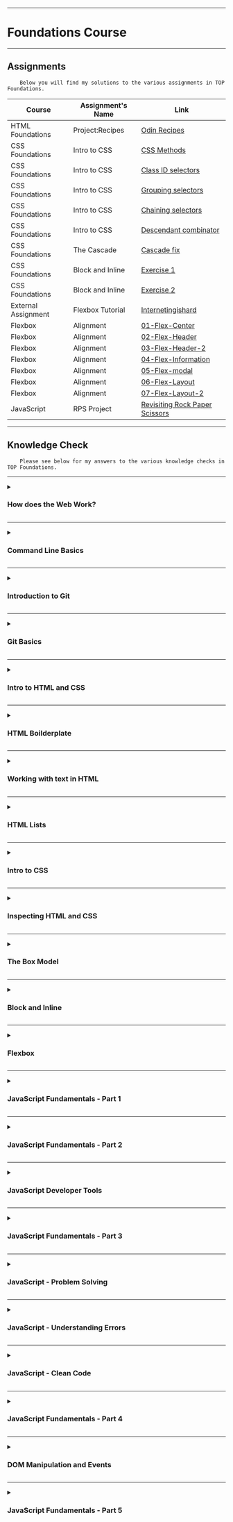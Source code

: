 ***

<h1>Foundations Course</h1>

***

<h2>Assignments</h2>

        Below you will find my solutions to the various assignments in TOP Foundations.

| Course | Assignment's Name | Link |
| ------ | ------------ | ---- |
| HTML Foundations | Project:Recipes |[Odin Recipes](https://traineebam.github.io/TheOdinProject/Foundations/odin-recipes)|
| CSS Foundations | Intro to CSS | [CSS Methods](https://traineebam.github.io/TheOdinProject/Foundations/CSS_Intro/01-css-methods)|
| CSS Foundations | Intro to CSS | [Class ID selectors](https://traineebam.github.io/TheOdinProject/Foundations/CSS_Intro/02-class-id-selectors)|
| CSS Foundations | Intro to CSS | [Grouping selectors](https://traineebam.github.io/TheOdinProject/Foundations/CSS_Intro/03-grouping-selectors)|
| CSS Foundations | Intro to CSS | [Chaining selectors](https://traineebam.github.io/TheOdinProject/Foundations/CSS_Intro/04-chaining-selectors)|
| CSS Foundations | Intro to CSS | [Descendant combinator](https://traineebam.github.io/TheOdinProject/Foundations/CSS_Intro/05-descendant-combinator)|
| CSS Foundations | The Cascade | [Cascade fix](https://traineebam.github.io/TheOdinProject/Foundations/CSS_Intro/06-cascade-fix)|
| CSS Foundations | Block and Inline | [Exercise 1](https://traineebam.github.io/TheOdinProject/Foundations/CSS_Intro/margins-and-padding/01-margin-and-padding-1)|
| CSS Foundations | Block and Inline | [Exercise 2](https://traineebam.github.io/TheOdinProject/Foundations/CSS_Intro/margins-and-padding/02-margin-and-padding-2)|
| External Assignment | Flexbox Tutorial | [Internetingishard](https://traineebam.github.io/TheOdinProject/External_Assignments/internetingishard/flexbox)|
| Flexbox | Alignment | [01-Flex-Center](https://traineebam.github.io/TheOdinProject/Foundations/Flexbox/01-flex-center)|
| Flexbox | Alignment | [02-Flex-Header](https://traineebam.github.io/TheOdinProject/Foundations/Flexbox/02-flex-header)|
| Flexbox | Alignment | [03-Flex-Header-2](https://traineebam.github.io/TheOdinProject/Foundations/Flexbox/03-flex-header-2)|
| Flexbox | Alignment | [04-Flex-Information](https://traineebam.github.io/TheOdinProject/Foundations/Flexbox/04-flex-information)|
| Flexbox | Alignment | [05-Flex-modal](https://traineebam.github.io/TheOdinProject/Foundations/Flexbox/05-flex-modal)|
| Flexbox | Alignment | [06-Flex-Layout](https://traineebam.github.io/TheOdinProject/Foundations/Flexbox/06-flex-layout)|
| Flexbox | Alignment | [07-Flex-Layout-2](https://traineebam.github.io/TheOdinProject/Foundations/Flexbox/07-flex-layout-2)|
| JavaScript | RPS Project | [Revisiting Rock Paper Scissors](https://traineebam.github.io/TheOdinProject/Foundations/projects/rock_paper_scissors)|

***

<h2>Knowledge Check</h2>

        Please see below for my answers to the various knowledge checks in TOP Foundations.

***
<details>
<summary><h3>How does the Web Work?</h3></summary>

***

<h4>What is a web server?</h4>

> A computer that hosts one of more websites. <br>
> In this context, "hosts" refers to the fact that all web pages and their supporting files are available on that computer.

***
<h4>What is a network?</h4>

> A set of computers that are linked in order to share resources. <br>
> This can occur either physically or wirelessly.

***
<h4>What is the internet?</h4>

> At its core, the internet is a global network of computers.

***
<h4>What is an IP address?</h4>

> IP = "Internet Protocol"<br>
> A unique address that identifies a computer.<br>
> There are two main protocols for IP addresses being IPv4 and IPv6. <br>
> IPv4 is a 32-bit numerical address (e.g. 10.0.1.5) whereas IPv6 is a 128-bit hexadecimal address (e.g. 2001:0000:130D:0000:0000:09C0:876C:130A)<br>
> The main benefit of IPv6 is that it allows for 1028 times more addresses than the 4.3 billion that IPv4 offers.<br>
> Fun Fact: To check your current IP address in the Linux terminal you can use either "hostname -I" or "ip a".

***
<h4>What is a router?</h4>

> A router is a device that connects computer networks.<br>
> It's primary function is to ensure that a message sent from a given computer arrives at the target computer.

***
<h4>What is an ISP?</h4>

> ISP = "Internet Service Provider" <br>
> An ISP provides services that enable interaction with the internet.

***
<h4>What are packets and how are they used to transfer data?</h4>

> When data is transmitted across the internet it is broken up and sent in thousands of small chunks. These small chunks are what are referred to as "packets".<br>
> The advantage of this is that if any of these packets are corrupted or dropped, it is a lot easier to replace them. <br>
> Additionally, by sending data in packets it can be sent to the client along different paths, which results in faster exchanges and improved accessibility.

***
<h4>What is a client?</h4>

> Clients are the devices and software that connect to the internet from the users side.

***
<h4>What is a server?</h4>

> A server is a computer that provides functionality for clients through the provision of things such as resources, data, services or programs.

***
<h4>What is a web page?</h4>

> A web page is a document that can be displayed by a web browser.

***
<h4>What is a web browser?</h4>

> A web browser is an application that is used to access websites (e.g. Google Chrome and Firefox).

***
<h4>What is a search engine?</h4>

> A search engine is a web service that assists with finding web pages (e.g. Google and Bing).

***
<h4>What is a DNS request?</h4>

> DNS = "Domain Name System". This is essentially an address book for websites.<br>
> A DNS request is a request for information sent from the client to the server. <br>
> Usually this request is to determine the IP address associated with a domain name.

***
<h4>What browser are you currently using?</h4>

> As is recommended by The Odin Project, I am using Google Chrome.

***
<h4>Describe the process that takes place when you look up a web address</h4>

><ol>
>       <li>The browser uses the DNS server to determine the websites server address.</li>
>       <li>A HTTP request is sent from the browser to this server requesting the website for the client.</li>
>       <li>If this request is approved then a "200 OK" message is sent to the client from the server, followed by data packets containing the websites files.</li>
>       <li>The browser assembles these data packets and displays a complete web page.</li>
></ol>
</details>

***

<details>
<summary><h3>Command Line Basics</h3></summary>

***
<h4>What is the CLI?</h4>

> CLI = "Command Line Interface"<br>
> The CLI is a text-based user interface for a computer.<br>

***
<h4>How do you open the command line on your computer?</h4>

> In my virtual machine I use "CTRL+ALT+T" to open the CLI.

***
<h4>How can you navigate to a particular directory?</h4>

> It would depend on if I knew where this directory sat on my computer.<br>
> If I knew this I would use the "cd" command followed by the directory path.<br>
> If I needed to find a directory I would use "find -name *file_name*".<br>
> Once located I could then use the "cd" command to navigate to that directory (e.g. "cd ./documents/work_project/Sprint4").

***
<h4>Where will "cd" and "cd .." navigate you to?</h4>

> "cd" would take you to your home directory.<br>
> "cd .." brings you up one directory.

***
<h4>How do you display the name of the directory you are currently in?</h4>

> You would use the "pwd" (print working directory) command.

***
<h4>How do you display the contents of the directory you are currently in?</h4>

> You would use the "ls" (short for "list") command.

***
<h4>How do you create a new directory and a new file?</h4>

> To create a new directory use the "mkdir" command followed by the directory name (e.g. "mkdir projects").<br>
> To create a new file use the "touch" command followed by the file name and extension (e.g. "touch index.html").

***
<h4>How do you destroy and rename a directory or file?</h4>

> To destroy a directory or file use the "rm -r" command followed by the directory or file name (e.g. "rm -r projects").<br>
> It should be noted that "rm -r" can delete a directory and all contents irreversibly.<br>
> <br>
> In order to rename a directory or file use the "mv" command followed by the current name and the new file (e.g. "mv old_projects new_projects").

</details>

***

<details>
<summary><h3>Introduction to Git</h3></summary>

***
<h4>What kind of program is Git?</h4>

> Git is a version control system and acts like an <b>epic</b> save button.

***
<h4>What are the differences between Git and a text editor in terms of what they save and their record keeping?</h4>

> When you save a file in a text editor you are capturing its current state in a single file.<br>
> A save in Git on the other hand will record the differences in the files and folders as well as keeping a historical record of each save.<br>

***
<h4>Does Git work at a local or remote level?</h4>

> Git works at the local level (on your device).

***
<h4>Does GitHub work at a local or remote level?</h4>

> GitHub works at the remote level and acts as a storage facility for projects.

***
<h4>Why is Git useful for developers?</h4>

> The main benefit of Git for developers is that it makes it possible to restore past iterations of files.

***
<h4>Why are Git and GitHub useful for a team of developers?</h4>

> They facilitate collaboration of software developers and allow for streamlined product/service development.

</details>

***

<details>
<summary><h3>Git Basics</h3></summary>

***

<h4>How do you create a new repository on GitHub?</h4>

> Go to your GitHub homepage and click on "create new repository".

***
<h4>How do you copy a repository onto your local machine from GitHub?</h4>

> Click on the green "<> Code" button and under the "SSH" option copy the address to your clipboard<br>
> Use the "git clone" command followed by the copied address to connect your GitHub repository with your local machine.

***
<h4>What is the default name of your remote connection?</h4>

> "origin".

***
<h4>Explain what origin is in "git push origin main".</h4>

> The name used for your remote repository.
> This command will push all branches to the main branch.

***
<h4>Explain what main is in "git push origin main".</h4>

> The name of the branch that will be pushed to.

***
<h4>Explain the two-stage system that Git uses to save files.</h4>

> Stage One: The command "git add ." (or "git add FILENAME") is used to add the edited file to a staging area.<br>
> Stage Two: The command "git commit" is used to commit these changes.

***
<h4>How do you check the status of your current repository?</h4>

> "git status".

***
<h4>How do you add files to the staging area in git?</h4>

> "git add .".

***
<h4>How do you commit the files in the staging area and add a descriptive message?</h4>

> "git commit -m "DESCRIPTIVE MESSAGE GOES HERE" ".

***
<h4>How do you push your changes to your repository on GitHub?</h4>

> "git push" or "git push origin main"

***
<h4>How do you look at the history of your previous commits?</h4>

> "git log"

</details>

***

<details>
<summary><h3>Intro to HTML and CSS</h3></summary>

***

<h4>What do HTML and CSS stand for?</h4>

> HTML = "HyperText Markup Language"<br>
> CSS  = "Cascading Style Sheets"

***
<h4>Between HTML and CSS, which would you use for putting paragraphs of text on a webpage?</h4>

> You would use HTML for this as we use HTML defines the content & layout of a webpage.

***
<h4>Between HTML and CSS, which would you use for changing the font and background color of a button?</h4>

> You would use CSS for this as CSS is responsible for styling the webpage.

***
<h4>What is the difference between HTML, CSS and JavaScript?</h4>

> HTML determines the content & layout of a webpage. <br>
> CSS determines how a HTML document is styled (colors, fonts, etc.).<br>
> JavaScript is used to enhance the interactivity of a website.<br>

***
<h4>What is a HTML tag?</h4>

> A tag is used to indicate the beginning and end of a HTML element.<br>
> e.g. When inside "<>" "p" is an opening paragraph tag and "/p" is a closing tag.

***
<h4>What are the three parts of an HTML element?</h4>

> <ol>
>       <li>An opening tag</li>
>       <li>The content</li>
>       <li>A closing tag</li>

</details>

***

<details>
<summary><h3>HTML Boilderplate</h3></summary>

***
<h4>What is the purpose of the doctype declaration?</h4>

> Tells the browser what version of HTML it needs to use to render the document.

***
<h4>What is the HTML element?</h4>

> The root element of the document. All other elements will be descendants of the HTML document.

***
<h4>What is the purpose of the head element?</h4>

> Contains important meta-information about the webpage and tells the browser how to render content properly.

***
<h4>What is the purpose of the body element?</h4>

> Gives the webpage a readable title that is displayed in the browsers tab.<br>
> This will default to the file name if not specified (e.g. index.html).

</details>

***

<details>
<summary><h3>Working with text in HTML</h3></summary>

***
<h4>How do you create a paragraph in HTML?</h4>

> You would use the "p" and "/p" tags to wrap your paragraph.

***
<h4>How do you create a heading in HTML?</h4>

> You would use the "h" and "/h" tags to wrap your heading.<br>
> After the "h" you would use numbers between 1 and 5 to signify the importance of the heading (with 1 being the most important).<br>
> E.g. "h1" Super Important Heading "/h1".

***
<h4>What element should you use to make text bold and important?</h4>

> To do this you would wrap the text in a "strong" and "/strong" tag.

***
<h4>What element should you use to make text italicized to add emphasis to it?</h4>

> You would use the "em" and "/em" tags to wrap the text you'd like italicized and emphasised.

***
<h4>What relationship does an element have with any nested elements within it?</h4>

> A parent / child relationship.

***
<h4>What relationship do two elements have if they are at the same level of nesting?</h4>

> A sibling relationship.

***
<h4>How do you create HTML comments?</h4>

> You wrap your comment in "< ! - - >" "< - - >" tags (remove spaces).

</details>

***

<details>
<summary><h3>HTML Lists</h3></summary>

***
<h4>What HTML element is used to create an unordered list?</h4>

> You would use the "< U L >" and "< / U L >" elements (without spaces).

***
<h4>What HTML element is used to create an ordered list?</h4>

> You would use the "< O L >" and "< / O L >" elements (without spaces).

***
<h4>What HTML element is used to create list items within both unordered and ordered lists?</h4>

> For both unordered and ordered lists you need to wrap each list item with the "< l i >" and "< / l i >" tags (without spaces).

***

<h4>Links and Images</h4>

***
<h4>What element is used to create a link?</h4>

> An anchor element (the "< a >" tag).

***
<h4>What is an attribute?</h4>

> An attribute gives additional information to the element and is generally made up of both a name and a value.

***
<h4>What attribute tells links where to go to?</h4>

> The "href" attribute followed by the destination.

***
<h4>What security considerations must be taken if you wish to use the target attribute to open links in a new tab/window?</h4>

> It is considered best practice to use: rel="noopener noreferrer"<br>
> This prevents the opened link from gaining access and knowing what has referred traffic to it.

***
<h4>What is the difference between an absolute and relative link?</h4>

> Absolute link: Links to pages on other websites.<br>
> Relative links: Links to pages located on our own website.

***
<h4>Which element is used to display an image?</h4>

> The < i m g > element.
> This element is self closing.

***
<h4>What two attributes do images always need to have?</h4>

> An "src" attribute which specifies the image source.<br>
> An "alt" attribute which uses text to describe an image.

***
<h4>How do you access a parent directory in a filepath?</h4>

> You would use two full-stops to go up to the parent directory.

***
<h4>What are the four main image formats that you can use for images on the web?</h4>

> JPG: Designed for handling large color pallets while maintaining a reasonable file size.<br>
> GIF: Best option for simple animations. Should not be used for photos.<br>
> PNG: Ideal for anything that isn't a photo or animated.<br>
> SVC: A vector-based graphics format meaning it can scale up or down without loss of quality. Use SVC whenever possible.

</details>

***

<details>
<summary><h3>Intro to CSS</h3></summary>

***
<h4>What is the syntax for class and ID selectors?</h4>

>Class selector is a full-stop "." followed by the value of the class attribute.<br>
>ID selector is a hash "#" followed by the value of the ID selector.

***
<h4>How would you apply a single rule to two different selectors?</h4>

>You would group the selectors together by separating them with a comma ",".

***
<h4>Given an element that has an id of title and a class of primary, how would you use both attributes for a single rule?</h4>

>You would chain them together by writing them out with no spaces between them.<br>
>E.g. ".primary#title"

***
<h4>What does the descendant combinator do?</h4>

> Allows you to target a specific element based off its parent.<br>
> This is done by writing out the parent and child element with a space in between.<br>
>E.g. ".parent .child" would target only a .child element that is a descendant of a .parent.

***
<h4>What are the names of the three ways to add CSS to HTML?</h4>

> These three ways are external, internal and inline.

***
<h4>What are the main differences between the three ways of adding CSS to HTML?</h4>

> External: This is best practice and involves creating a separate .css file that your web pages will reference.<br>
> Internal: The CSS style is defined in the header of the webpage. Can be useful for adding unique styles to a single webpage but is not usually recommended.<br>
> Inline: This adds CSS directly to an element. This is not recommended, however it will override the other two methods which can be handy.

***

<h4>Between a rule that uses one class selector and a rule that uses three type selectors, which rule has the higher specificity?</h4>

> The class selector will always take priority over any number of type selectors as it is more specific.

</details>

***

<details>
<summary><h3>Inspecting HTML and CSS</h3></summary>

***

<h4>How do you select a specific element on your page with your browser’s developer tools?</h4>

> You can click on your pages elements from the developers tool pane in order to select them.

***
<h4>What does a strikethrough in a CSS declaration mean in your browser’s developer tools?</h4>

> It means that particular style is being overwritten.

***
<h4>How do you change CSS in real time on specific elements of a web page with your browser’s developer tools?</h4>

> You can use the Styles pane and click on selectors or attributes to edit them.

</details>

***

<details>
<summary><h3>The Box Model</h3></summary>

***
<h4>From inside to outside, what is the order of box-model properties?</h4>

> Margin - Border - Padding.

***
<h4>What does the box-sizing CSS property do?</h4>

> Allows you to use the alternative box model for your elements.

***
<h4>What is the difference between the standard and alternative box model?</h4>

> The standard box model will size your element by adding the margin, border and padding together.<br>
> The alternative box model will size your element based on how it is defined and will account for the margin, border and padding size.

***
<h4>Would you use margin or padding to create more space between 2 elements?</h4>

> Use the margin element for this.

***
<h4>Would you use margin or padding to create more space between the contents of an element and its border?</h4>

> Use the padding element for this.

***
<h4>Would you use margin or padding if you wanted two elements to overlap each other?</h4>

> You can set a negative margin to have elements overlap each other.

***
<h4>How do you set the alternative box model for all of your elements?</h4>

> Set the "box-sizing" property on the "html" element and set all other elements to inherit that value with "box-sizing:inherit;"

***
<h4>How do you center an element horizontally?</h4>

> You would first need to define the element width. Then you would use "margin: auto".

***
</details>

***

<details>
<summary><h3>Block and Inline</h3></summary>

***

<h4>What is the difference between a block element and an inline element?</h4>

> Block elements will stack on-top of one another whereas an inline element will appear next to other elements.

***
<h4>What is the difference between an inline element and an inline-block element?</h4>

> An "inline" element will not have its width and height respected and will overlap other lines.<br>
> An "inline-block" element will have its width, height and padding respected.

***
<h4>Is an h1 block or inline?</h4>

> "h1" is a block level element in HTML.

***
<h4>Is button block or inline?</h4>

> "button" is an inline element in HTML.

***
<h4>Is div block or inline?</h4>

> "div" is a block level element in HTML.

***
<h4>Is span block or inline?</h4>

> "span" is an inline element in HTML.

***
</details>

***

<details>
<summary><h3>Flexbox</h3></summary>

***
<h4>What’s the difference between a flex container and a flex item?</h4>

> Any element that has "display:flex" on it is a flex container.<br>
> Any element that lives inside of a flex container is a flex item.

***
<h4>How do you create a flex item?</h4>

> By placing the item inside a flex container.

***
<h4>What are the 3 values defined in the shorthand flex property (e.g. flex: 1 1 auto)?</h4>

> These values are: "flex-grow", "flex-shrink" and "flex-basis".

***
<h4>What are the 3 defined values for the flex shorthand "flex:auto"?<h4>

> 'flex:auto' is equivalent to 'flex-grow:1', 'flex-shrink:1' and 'flex-basis:auto'.

***
<h4>How do you make flex items arrange themselves vertically instead of horizontally?</h4>

> You would use "flex-direction:column;".

***
<h4>In a column flex-container, what does flex-basis refer to?</h4>

> It refers to height instead of width.

***
<h4>In a row flex-container, what does flex-basis refer to?</h4>

> It refers to width.

***
<h4>Why do the previous two questions have different answers?</h4>

> Both column and row flex-containers have different axes to one another.<br>
> Column puts the main axis vertical, whereas row puts the main axis horizontally.

***
</details>

***

<details>
<summary><h3>JavaScript Fundamentals - Part 1</h3></summary>

***
<h4>Name the three ways to declare a variable</h4>

> "var", "let" and "const".

***
<h4>Which of the three variable declarations should you avoid and why?</h4>

> "var" should generally be avoided as it is an old-style of declaring variables and can act in unexpected ways.

***
<h4>What rules should you follow when naming variables?</h4>

> The name must only contain letters, digits, or the symbols "$" and "_".<br>
> The first character must not be a digit.

***
<h4>What happens when you add numbers and strings together?</h4>

> Then the number is merged with the string.<br>
> E.g. If we said: let s = "hello" + 7 + "mother".<br>
>Then 's' would output "hello7mother".

***
<h4>How does the Modulo (%), or Remainder, operator work?</h4>

> It works by outputting the remainder of an equation.<br>
> E.g. 8 % 3 would output 2.

***
<h4>Explain the difference between == and ===.</h4>

> "==" requires two variables to have the same value to evaluate as true.<br>
> "===" requires two variables to have the same value and the same type to evaluate as true.<br>
> It is generally considered safest to use "===".

***
<h4>When would you receive a NaN result?</h4>

> NaN = "Not a Number".<br>
> If you try to do mathematical functions with a non-numeric string you will receive a NaN result.

***
<h4>How do you increment and decrement a number?</h4>

> Increment = "++" this will increase a variable by 1.<br>
> Decrement = "--" this will decrease a variable by 1.

***
<h4>Explain the difference between prefixing and postfixing increment/decrement operators.</h4>

> Prefixing increment/decrement operators will change a value and output this new result.<br>
> Postfixing increment/decrement operators will change a value but output its previous value.

***
<h4>What is operator precedence and how is it handled in JS?</h4>

> The order in which an expression is executed is defined by operator precedence.<br>
> In JavaScript operators are given a value and the higher this value the higher the operators precedence.<br>
> Higher precedence operators are executed before lower precedence ones.

***
<h4>How do you access developer tools and the console?</h4>

> You would right-click on the webpage and select "inspect"/"inspect element" to access developer tools.<br>
> Once these tools are accessed you would select the "console" tab.

***
<h4>How do you log information to the console?</h4>

> By using "console.log()".

***
<h4>What does unary plus operator do to string representations of integers? eg. +”10”</h4>

> The unary plus operator converts them to numbers.

***
</details>

***

<details>
<summary><h3>JavaScript Fundamentals - Part 2</h3></summary>

***
<h4>What are the eight data types in JavaScript?</h4>

><ol>
>       <li>number: For integer and floating point numbers. Limit is 2^53-1 or -2^53-1. </li>
>       <li>bigInt: Used for for integers of length greater than 'number' can handle. Value is created by adding an 'n' after an integer.</li>
>       <li>string: A string may have zero or more characters.</li>
>       <li>boolean: For true/false values.</li>
>       <li>null: For unknown values. A standalone type that has the single value of 'null'.</li>
>       <li>undefined: For unassigned values. A standalone type that has the single value of 'undefined'.</li>
>       <li>symbol: For unique identifiers.</li>
>       <li>object: For more complex data structures.</li>
></ol>

***
<h4>Which data type is NOT primitive?</h4>

> Object is a non-primitive data type.

***
<h4>What is the relationship between null and undefined?</h4>

> They are both stand-alone value types with only a single value of either 'null' or 'undefined'.<br>

***
<h4>What is the difference between single, double, and backtick quotes for strings?</h4>

> Single and double quotes are both "simple" quotes and they are treated in the same way by JavaScript.<br>
> Backtick quotes are "extended functionality" quotes that allow variables and expressions to be embedded into a string by wrapping them in "${..}".

***
<h4>What is the term for joining strings together?</h4>

> Concatenation.

***
<h4>Which type of quote lets you embed variables/expressions in a string?</h4>

> Backtick quotes (extended functionality quotes).

***
<h4>How do you embed variables/expressions in a string?</h4>

> Inside a template literal (the name of a string declared with backticks), you wrap JavaScript variables/expressions inside "${..}".<br>
> The result of this will be included in the string.

***
<h4>How do you use escape characters in a string?</h4>

> You use the backslash "\" just before the character.

***
<h4>What is the difference between the slice/substring/substr string methods?</h4>

><ul>
>    <li>slice(start, end). Extracts a part of a string and returns the result in a new string.</li>
>    <li>substring(start, end). Similar to above except start and end values less than 0 are treated as 0.</li>
>    <li>substr(start, length). Second parameter here specifies length of the extracted part.</li>
></ul>

***
<h4>What are the three logical operators, and what do they stand for?</h4>

><ol>
>    <li> OR = "||". Returns false if both operands are false and true otherwise.
>    <li> AND = "&&". Returns true if both operands are truthy and false otherwise.
>    <li> NOT = "!". The "!" is placed before an operand and converts it to a boolean type which is then inverted.
></ol>

***
<h4>What are the comparison operators?</h4>

><ol>
>    <li> Greater ">" and Less "<" than
>    <li> Greater than or equal to ">=" and Less than or equal to "<=".
>    <li> Equals "=="
>    <li> Not Equal "!="
></ol>

***
<h4>What are truthy and falsy values?</h4>

> Truthy values are true values and Falsy values are false values.

***
<h4>What are the falsy values in JavaScript?</h4>

> Falsy values are "0", empty strings "", null, undefined and NaN as they are all false.

***
<h4>What are conditionals?</h4>

> "if", "else" and "else if". These are used to perform different actions based on different conditions.

***
<h4>What is the syntax for an if/else conditional?</h4>

> else if

***
<h4>What is the syntax for a switch statement?</h4>

> switch(expression) {<br>
>        case x:<br>
>          // code block<br>
>          break;<br>
>        case y:<br>
>          // code block<br>
>          break;<br>
>        default:<br>
>          // code block<br>
>}<br>

***
<h4>What is the syntax for a ternary operator?</h4>

> A ternary operator tests a condition and returns one value/expression if true and another if false.<br>
> The syntax looks like: condition ? run this code : run this code instead

***
<h4>What is nesting?</h4>

> Nesting is placing an "if...else" statement inside another.

***
</details>

***

<details>
<summary><h3>JavaScript Developer Tools</h3></summary>

***
<h4>How do you open developer tools?</h4>

> The three main ways to open Chrome developer tools are:<br>
><ol>
><li>In the Chrome menu select "More Tools" then "Developer Tools".</li>
><li>Right click on a the webpage and select "Inspect".</li>
><li>Use the keyboard shortcuts being either "F12" or "CTRL + SHIFT + C".</li>
></ol>

***
<h4>How do you change screen size of a website using developer tools?</h4>

> You select the "Toggle Device Toolbar" option.<br>
> Once this is enabled you can manually change the screen size or choose from a list of pre-configured devices.

***
<h4>What is a breakpoint?</h4>

> A breakpoint lets you pause your code mid-execution and examine all current values.

***
<h4>How do you set a breakpoint?</h4>

> There are numerous breakpoint types and all are set slightly differently.<br>
> The simplest type is the "Line-of-code" breakpoint which can be set by clicking the line number from the "sources" tab in DevTools.

***
</details>

***

<details>
<summary><h3>JavaScript Fundamentals - Part 3</h3></summary>

***
<h4>What are functions useful for?</h4>

> Storing a piece of code that can be called upon later as often as required.

***
<h4>How do you invoke a function?</h4>

> By stating the name of your function followed by parenthesis in your code.

***
<h4>What are anonymous functions?</h4>

> A function that has no name. Often used when a function expects to receive another function as a parameter.

***
<h4>What is function scope?</h4>

> The scope created within a function. Essentially the variables and other things defined in a function are only available to that particular function. 

***
<h4>What are return values?</h4>

> The values that a function returns when it completes.

***
<h4>What are arrow functions?</h4>

> A method of creating functions that is more simple and concise than using function expressions.<br>
> They are called arrow functions because they are called using "=>".

***
</details>

***

<details>
<summary><h3>JavaScript - Problem Solving</h3></summary>

***
<h4>What are the three stages in the problem solving process?</h4>

><ol>
><li>Understanding the problem.</li>
><li>Plan - utilise Pseudocode.</li>
><li>Divide and conquer (implement).</li>
></ol>

***
<h4>Why is it important to clearly understand the problem first?</h4>

> If you don't clearly understand the problem, you won't know when you've solved it.

***
<h4>What can you do to help get a clearer understanding of the problem?</h4>

><ul>
><li>Write it down on paper.</li>
><li>Reword the problem in plain english.</li>
><li>Draw diagrams.</li>
><li>Explain the problem to someone else</li>
></ul>

***
<h4>What are some of the things you should do in the planning stage of the problem solving process?</h4>

><ul>
><li>Identify if the program will have a user interface; if so, what does it look like and what function will it serve?</li>
><li>What inputs are required? Will the user provide this or will it come from somewhere else?</li>
><li>What is the desired output?</li>
><li>Based on the inputs, what steps are required to achieve the desired output?</li>
></ul>

***
<h4>What is an algorithm?</h4>

> A recipe for solving a particular problem.<br>
> It defines the steps that the computer must take in order to solve the problem.

***
<h4>What is pseudocode?</h4>

> Programming logic written out in natural language inside of in code.

***
<h4>What are the advantages of breaking a problem down and solving the smaller problems?</h4>

> It results in reduced problem complexity which results in them being more approachable and easier to solve. <br>
> Over time, once all of the smaller problems have been solved, the big problem will be too.

***
</details>

***

<details>
<summary><h3>JavaScript - Understanding Errors</h3></summary>

***
<h4>What are three reasons why you may see a TypeError?</h4>

><ol>
><li>An operand or argument passed to a function is not compatible with the type expected.</li>
><li>Attempting to modify a value that can't be changed.</li>
><li>Attempting to use a value in an inappropriate way.</li>
></ol>

***
<h4>What is the key difference between an error and a warning?</h4>

>An error will stop program execution, whereas a warning will only provide some insight on a potential problem.

***
<h4>What is one method you can use to resolve an error?</h4>

> Using the Devtools debugging feature to step through the code.

***

</details>

***

<details>
<summary><h3>JavaScript - Clean Code</h3></summary>

***
<h4>Why is it important to write clean code?</h4>

>It improves the readability of your code which can help save a significant amount of time.

***
<h4>Name 5 clean code principles previously mentioned</h4>

><ol>
><li>Use correct indentation.</li>
><li>Write explanatory comments (without abusing them).</li>
><li>Avoid excessively large functions.</li>
><li>Use naming standards for functions and variables.</li>
><li>Clearly expose the page structure.</li>
></ol>

***
<h4>What is the difference between good comments and bad comments?</h4>

>A good comment will tell the <strong>why</strong>, while a bad comment will tell the how.<br>
>Good comments explain the reasons behind a piece of code.

***

</details>

***

<details>
<summary><h3>JavaScript Fundamentals - Part 4</h3></summary>

***
<h4>What is an array?</h4>

>A data structure that stores a collection of values.

***
<h4>What are arrays useful for?</h4>

>Holding many different values under a single name.

***
<h4>How do you access an array element?</h4>

>By referring to the index number of the element.<br>
>Array indexes start with 0 (second element is 1, third is 2, etc).

***
<h4>How do you change an array element?</h4>

>By calling the array and index element, followed by "=" then the new value.

***
<h4>What are some useful array properties?</h4>

> 'length', 'constructor' and 'prototype'.

***
<h4>What are some useful array methods?</h4>

> 'push', 'pop', 'splice', 'forEach', 'map', 'filter' and 'reduce'.

***
<h4>What are loops useful for?</h4>

>Executing a set of instructions repeatedly based on a condition.

***
<h4>What is the break statement?</h4>

>A statement that breaks a loop once its condition becomes true.

***
<h4>What is the continue statement?</h4>

>A statement that skips to the next iteration of the loop once its condition becomes true.

***
<h4>What is the advantage of writing automated tests?</h4>

>Systematically verifies code functionality to ensure consistent behavior by detecting errors early.

***

</details>

***

<details>
<summary><h3>DOM Manipulation and Events</h3></summary>

***
<h4>What is the DOM?</h4>

> The Document Object Model represents a HTML document as a tree of nodes and provides functions to allow the document to be manipulated.

***
<h4>How do you target the nodes you want to work with?</h4>

>Through the use of 'selectors'.

***
<h4>How do you create an element in the DOM?</h4>

><code>document.createElement(tagName, [options])</code>

***
<h4>How do you add an element to the DOM?</h4>

><code>parentNode.appendChild(childNode)</code> This will append childNode as the last child of parentNode.<br>
><code>parentNode.insertBefore(newNode, referenceNode)</code> This will insert newNode into parentNode before referenceNode.

***
<h4>How do you remove an element from the DOM?</h4>

><code>parentNode.removeChild(child)</code> This removes child from parentNode on the DOM and will return a reference to child.

***
<h4>How can you alter an element in the DOM?</h4>

>Once the element is referenced you can use that reference to alter it.

***
<h4>When adding text to a DOM element, should you use textContent or innerHTML? Why?</h4>

>You should use textContent so that a malicious individual cannot use cross site scripting to infiltrate your website.

***
<h4>Where should you include your JavaScript tag in your HTML file when working with DOM nodes?</h4>

>Either in the 'head' of your HTML file with the 'defer' keyword or at the bottom of your HTML file.

***
<h4>How do “events” and “listeners” work?</h4>

>An 'event' is an action that occurs on a webpage, such as mouse-clicks or keystrokes.<br>
>A 'listener' waits until a specified event occurs.

***
<h4>What are three ways to use events in your code?</h4>

><ol>
><li>Inline Event Handling - Assigning event handlers within HTML tags.</li>
><li>DOM Event Handling - Listeners are attached to specific elements in the DOM. </li>
><li>Event Attributes - 'addEventListener' is applied directly to an element which can handle multiple event listeners.</li>
></ol>

***
<h4>Why are event listeners the preferred way to handle events?</h4>

>They allow for multiple event handling, promote a cleaner separation of HTML structure and JS behavior, and have improved maintainability.

***
<h4>What are the benefits of using named functions in your listeners?</h4>

>Improves the readability and conciseness of your code while making it easier to reuse in multiple places.

***
<h4>How do you attach listeners to groups of nodes?</h4>

>By using the <code>querySelectorAll('selector')</code> combined with the <code>forEach</code> method to iterate through each button follow by the event listener.

***
<h4>What is the difference between the return values of querySelector and querySelectorAll?</h4>

>querySelector will return a reference to the first match of selector.<br>
>querySelectorAll will return a nodelist containing references to all the matches of the selectors.

***
<h4>What does a “nodelist” contain?</h4>

>A list of nodes that match specified criteria when a DOM query or selection method is used.<br>
>Each node represents an individual element in the document tree or a collection or nodes based on the query.

***
<h4>Explain the difference between “capture” and “bubbling”.</h4>

>Capture: Events are detected starting from the outermost ancestor down to the largest element.<br>
>Bubbling: Events are detected from the target element up through its ancestors to the outermost element.

***

</details>

***

<details>
<summary><h3>JavaScript Fundamentals - Part 5</h3></summary>

***
<h4>What is the difference between objects and arrays?</h4>

>Objects are collections of key-value pairs used to represent entities with name properties.<br>
>Arrays are ordered lists of elements accessed by numerical indices.

***
<h4>How do you access object properties?</h4>

> Either "dot notation" (eg. <code>obj.property</code>) or "square brackets notation" (eg. <code>obj["property"]</code>).

***
<h4>What is Array.prototype.map() useful for?</h4>

>Taking in an array and applying some change to it, then returning it.<br>
>Using .map always returns the same amount of items as given.

***
<h4>What is Array.prototype.reduce() useful for?</h4>

>Iteratively reducing an array to a single value through the execution of a provided function.<br>
>It allows complex aggregations or computations to be performed on array elements.

***